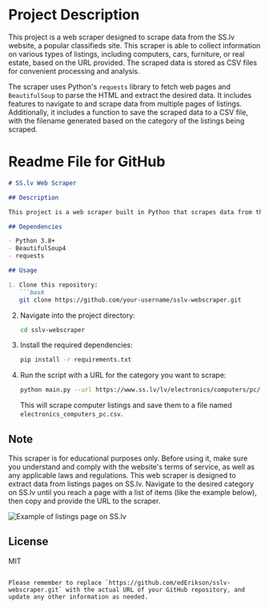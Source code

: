 # Project Description

This project is a web scraper designed to scrape data from the SS.lv website, a popular classifieds site. This scraper is able to collect information on various types of listings, including computers, cars, furniture, or real estate, based on the URL provided. The scraped data is stored as CSV files for convenient processing and analysis.

The scraper uses Python's `requests` library to fetch web pages and `BeautifulSoup` to parse the HTML and extract the desired data. It includes features to navigate to and scrape data from multiple pages of listings. Additionally, it includes a function to save the scraped data to a CSV file, with the filename generated based on the category of the listings being scraped.

# Readme File for GitHub

```markdown
# SS.lv Web Scraper

## Description

This project is a web scraper built in Python that scrapes data from the SS.lv website, a popular classifieds site. The scraper can fetch details from multiple categories of listings like computers, cars, furniture, real estate, etc. based on the URL provided. The scraped data is then saved in CSV format for further processing and analysis.

## Dependencies

- Python 3.8+
- BeautifulSoup4
- requests

## Usage

1. Clone this repository:
   ```bash
   git clone https://github.com/your-username/sslv-webscraper.git
   ```
2. Navigate into the project directory:
   ```bash
   cd sslv-webscraper
   ```
3. Install the required dependencies:
   ```bash
   pip install -r requirements.txt
   ```
4. Run the script with a URL for the category you want to scrape:
   ```bash
   python main.py --url https://www.ss.lv/lv/electronics/computers/pc/
   ```
   This will scrape computer listings and save them to a file named `electronics_computers_pc.csv`.

## Note

This scraper is for educational purposes only. Before using it, make sure you understand and comply with the website's terms of service, as well as any applicable laws and regulations.
This web scraper is designed to extract data from listings pages on SS.lv. Navigate to the desired category on SS.lv until you reach a page with a list of items (like the example below), then copy and provide the URL to the scraper.

![Example of listings page on SS.lv](https://github.com/edErikson/sslv-universal-scraper/assets/38958077/e811cb94-d703-4dd4-bd71-994be4ade670)


## License

MIT
```

Please remember to replace `https://github.com/edErikson/sslv-webscraper.git` with the actual URL of your GitHub repository, and update any other information as needed.
